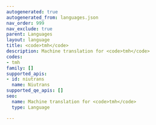 ```yaml
---
autogenerated: true
autogenerated_from: languages.json
nav_order: 999
nav_exclude: true
parent: Languages
layout: language
title: <code>tmh</code>
description: Machine translation for <code>tmh</code>
codes:
- tmh
family: []
supported_apis:
- id: niutrans
  name: Niutrans
supported_qe_apis: []
seo:
  name: Machine translation for <code>tmh</code>
  type: Language

---
```


